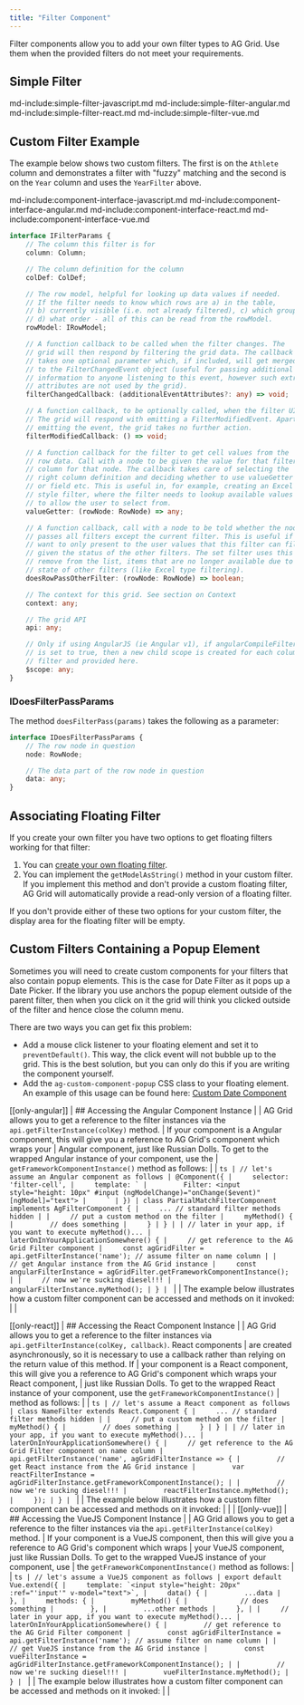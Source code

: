 ```yaml
---
title: "Filter Component"
---
```


Filter components allow you to add your own filter types to AG Grid. Use them when the provided filters do not meet your requirements.

## Simple Filter

md-include:simple-filter-javascript.md
md-include:simple-filter-angular.md
md-include:simple-filter-react.md
md-include:simple-filter-vue.md

## Custom Filter Example

The example below shows two custom filters. The first is on the `Athlete` column and demonstrates a filter with "fuzzy" matching and the
second is on the `Year` column and uses the `YearFilter` above.

<grid-example title='Filter Component' name='custom-filter' type='generated'></grid-example>

md-include:component-interface-javascript.md
md-include:component-interface-angular.md
md-include:component-interface-react.md
md-include:component-interface-vue.md

```ts
interface IFilterParams {
    // The column this filter is for
    column: Column;

    // The column definition for the column
    colDef: ColDef;

    // The row model, helpful for looking up data values if needed.
    // If the filter needs to know which rows are a) in the table,
    // b) currently visible (i.e. not already filtered), c) which groups,
    // d) what order - all of this can be read from the rowModel.
    rowModel: IRowModel;

    // A function callback to be called when the filter changes. The
    // grid will then respond by filtering the grid data. The callback
    // takes one optional parameter which, if included, will get merged
    // to the FilterChangedEvent object (useful for passing additional
    // information to anyone listening to this event, however such extra
    // attributes are not used by the grid).
    filterChangedCallback: (additionalEventAttributes?: any) => void;

    // A function callback, to be optionally called, when the filter UI changes.
    // The grid will respond with emitting a FilterModifiedEvent. Apart from
    // emitting the event, the grid takes no further action.
    filterModifiedCallback: () => void;

    // A function callback for the filter to get cell values from the
    // row data. Call with a node to be given the value for that filter's
    // column for that node. The callback takes care of selecting the
    // right column definition and deciding whether to use valueGetter
    // or field etc. This is useful in, for example, creating an Excel
    // style filter, where the filter needs to lookup available values
    // to allow the user to select from.
    valueGetter: (rowNode: RowNode) => any;

    // A function callback, call with a node to be told whether the node
    // passes all filters except the current filter. This is useful if you
    // want to only present to the user values that this filter can filter
    // given the status of the other filters. The set filter uses this to
    // remove from the list, items that are no longer available due to the
    // state of other filters (like Excel type filtering).
    doesRowPassOtherFilter: (rowNode: RowNode) => boolean;

    // The context for this grid. See section on Context
    context: any;

    // The grid API
    api: any;

    // Only if using AngularJS (ie Angular v1), if angularCompileFilters
    // is set to true, then a new child scope is created for each column
    // filter and provided here.
    $scope: any;
}
```

### IDoesFilterPassParams

The method `doesFilterPass(params)` takes the following as a parameter:

```ts
interface IDoesFilterPassParams {
    // The row node in question
    node: RowNode;

    // The data part of the row node in question
    data: any;
}
```

## Associating Floating Filter

If you create your own filter you have two options to get floating filters working for that filter:

1. You can [create your own floating filter](/component-floating-filter/).
1. You can implement the `getModelAsString()` method in your custom filter. If you implement this method and don't provide a custom floating filter, AG Grid will automatically provide a read-only version of a floating filter.

If you don't provide either of these two options for your custom filter, the display area for the floating filter will be empty.

## Custom Filters Containing a Popup Element

Sometimes you will need to create custom components for your filters that also contain popup elements. This is the case for Date Filter as it pops up a Date Picker. If the library you use anchors the popup element outside of the parent filter, then when you click on it the grid will think you clicked outside of the filter and hence close the column menu.

There are two ways you can get fix this problem:

- Add a mouse click listener to your floating element and set it to `preventDefault()`. This way, the click event will not bubble up to the grid.
  This is the best solution, but you can only do this if you are writing the component yourself.
- Add the `ag-custom-component-popup` CSS class to your floating element. An example of this usage can be found here: [Custom Date Component](/component-date/#example-custom-date)

[[only-angular]]
| ## Accessing the Angular Component Instance
|
| AG Grid allows you to get a reference to the filter instances via the `api.getFilterInstance(colKey)` method.
| If your component is a Angular component, this will give you a reference to AG Grid's component which wraps your
| Angular component, just like Russian Dolls. To get to the wrapped Angular instance of your component, use the
| `getFrameworkComponentInstance()` method as follows:
|
| ```ts
| // let's assume an Angular component as follows
| @Component({
|     selector: 'filter-cell',
|     template: `
|         Filter: <input style="height: 10px" #input (ngModelChange)="onChange($event)" [ngModel]="text">
|     `
| })
| class PartialMatchFilterComponent implements AgFilterComponent {
|     ... // standard filter methods hidden
|
|     // put a custom method on the filter
|     myMethod() {
|         // does something
|     }
| }
|
| // later in your app, if you want to execute myMethod()...
| laterOnInYourApplicationSomewhere() {
|     // get reference to the AG Grid Filter component
|     const agGridFilter = api.getFilterInstance('name'); // assume filter on name column
|
|     // get Angular instance from the AG Grid instance
|     const angularFilterInstance = agGridFilter.getFrameworkComponentInstance();
|
|     // now we're sucking diesel!!!
|     angularFilterInstance.myMethod();
| }
| ```
|
| The example below illustrates how a custom filter component can be accessed and methods on it invoked:
|
| <grid-example title='Angular Filter Component' name='filter-component' type='generated' options='{ "enterprise": false, "exampleHeight": 445, "onlyShow": "angular", "extras": ["bootstrap"] }'></grid-example>

[[only-react]]
| ## Accessing the React Component Instance
|
| AG Grid allows you to get a reference to the filter instances via `api.getFilterInstance(colKey, callback)`. React components | are created asynchronously, so it is necessary to use a callback rather than relying on the return value of this method. If
| your component is a React component, this will give you a reference to AG Grid's component which wraps your React component, | just like Russian Dolls. To get to the wrapped React instance of your component, use the `getFrameworkComponentInstance()`
| method as follows:
|
| ```ts
| // let's assume a React component as follows
| class NameFilter extends React.Component {
|     ... // standard filter methods hidden
|
|     // put a custom method on the filter
|     myMethod() {
|         // does something
|     }
| }
|
| // later in your app, if you want to execute myMethod()...
| laterOnInYourApplicationSomewhere() {
|     // get reference to the AG Grid Filter component on name column
|     api.getFilterInstance('name', agGridFilterInstance => {
|         // get React instance from the AG Grid instance
|         var reactFilterInstance = agGridFilterInstance.getFrameworkComponentInstance();
|
|         // now we're sucking diesel!!!
|         reactFilterInstance.myMethod();
|     });
| }
| ```
|
| The example below illustrates how a custom filter component can be accessed and methods on it invoked:
|
| <grid-example title='React Filter Component' name='filter-component' type='generated' options='{ "enterprise": false, "exampleHeight": 445, "extras": ["bootstrap"] }'></grid-example>
|
[[only-vue]]
| ## Accessing the VueJS Component Instance
|
| AG Grid allows you to get a reference to the filter instances via the `api.getFilterInstance(colKey)` method.
| If your component is a VueJS component, then this will give you a reference to AG Grid's component which wraps
| your VueJS component, just like Russian Dolls. To get to the wrapped VueJS instance of your component, use
| the `getFrameworkComponentInstance()` method as follows:
|
| ```ts
| // let's assume a VueJS component as follows
| export default Vue.extend({
|     template: `<input style="height: 20px" :ref="'input'" v-model="text">`,
|     data() {
|         ...data
|     },
|     methods: {
|         myMethod() {
|             // does something
|         },
|         ...other methods
|     },
|
|     // later in your app, if you want to execute myMethod()...
|     laterOnInYourApplicationSomewhere() {
|         // get reference to the AG Grid Filter component
|         const agGridFilterInstance = api.getFilterInstance('name'); // assume filter on name column
|
|         // get VueJS instance from the AG Grid instance
|         const vueFilterInstance = agGridFilterInstance.getFrameworkComponentInstance();
|
|         // now we're sucking diesel!!!
|         vueFilterInstance.myMethod();
|     }
| ```
|
| The example below illustrates how a custom filter component can be accessed and methods on it invoked:
|
| <grid-example title='Vue Filter Component' name='filter-component' type='generated' options='{ "enterprise": false, "exampleHeight": 445, "onlyShow": "vue", "extras": ["bootstrap"] }'></grid-example>


